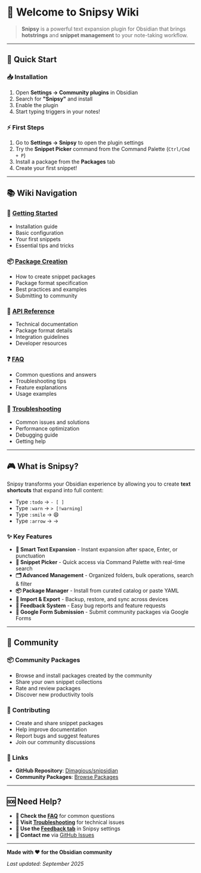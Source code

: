 # 🎯 Welcome to Snipsy Wiki

> **Snipsy** is a powerful text expansion plugin for Obsidian that brings **hotstrings** and **snippet management** to your note-taking workflow.

---

## 🚀 Quick Start

### 📥 Installation
1. Open **Settings → Community plugins** in Obsidian
2. Search for **"Snipsy"** and install
3. Enable the plugin
4. Start typing triggers in your notes!

### ⚡ First Steps
1. Go to **Settings → Snipsy** to open the plugin settings
2. Try the **Snippet Picker** command from the Command Palette (`Ctrl/Cmd + P`)
3. Install a package from the **Packages** tab
4. Create your first snippet!

---

## 📚 Wiki Navigation

### 🎯 [Getting Started](Getting-Started)
- Installation guide
- Basic configuration
- Your first snippets
- Essential tips and tricks

### 📦 [Package Creation](Package-Creation)
- How to create snippet packages
- Package format specification
- Best practices and examples
- Submitting to community

### 🔧 [API Reference](API-Reference)
- Technical documentation
- Package format details
- Integration guidelines
- Developer resources

### ❓ [FAQ](FAQ)
- Common questions and answers
- Troubleshooting tips
- Feature explanations
- Usage examples

### 🐛 [Troubleshooting](Troubleshooting)
- Common issues and solutions
- Performance optimization
- Debugging guide
- Getting help

---

## 🎮 What is Snipsy?

Snipsy transforms your Obsidian experience by allowing you to create **text shortcuts** that expand into full content:

- Type `:todo` → `- [ ]`
- Type `:warn` → `> [!warning]`
- Type `:smile` → 😄
- Type `:arrow` → →

### ✨ Key Features
- **🚀 Smart Text Expansion** - Instant expansion after space, Enter, or punctuation
- **🎯 Snippet Picker** - Quick access via Command Palette with real-time search
- **🗂️ Advanced Management** - Organized folders, bulk operations, search & filter
- **📦 Package Manager** - Install from curated catalog or paste YAML
- **🔄 Import & Export** - Backup, restore, and sync across devices
- **💬 Feedback System** - Easy bug reports and feature requests
- **📝 Google Form Submission** - Submit community packages via Google Forms

---

## 🌟 Community

### 📦 Community Packages
- Browse and install packages created by the community
- Share your own snippet collections
- Rate and review packages
- Discover new productivity tools

### 🤝 Contributing
- Create and share snippet packages
- Help improve documentation
- Report bugs and suggest features
- Join our community discussions

### 🔗 Links
- **GitHub Repository**: [Dimagious/snipsidian](https://github.com/Dimagious/snipsidian)
- **Community Packages**: [Browse Packages](https://github.com/Dimagious/snipsidian/wiki/Community-Packages)

---

## 🆘 Need Help?

- **📖 Check the [FAQ](FAQ)** for common questions
- **🐛 Visit [Troubleshooting](Troubleshooting)** for technical issues
- **💬 Use the [Feedback tab](Getting-Started#feedback-tab)** in Snipsy settings
- **📧 Contact me** via [GitHub Issues](https://github.com/Dimagious/snipsidian/issues)

---

**Made with ❤️ for the Obsidian community**

*Last updated: September 2025*
